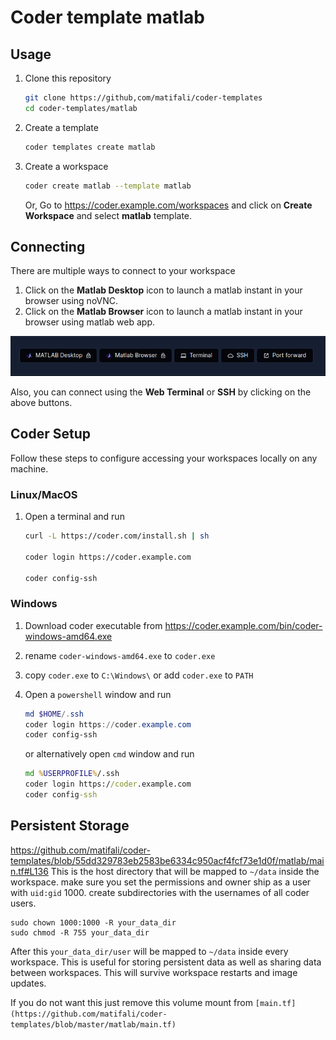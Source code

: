 # Coder template matlab

## Usage

1. Clone this repository

   ```bash
   git clone https://github,com/matifali/coder-templates
   cd coder-templates/matlab
   ```

2. Create a template

   ```bash
   coder templates create matlab
   ```

3. Create a workspace

   ```bash
   coder create matlab --template matlab
   ```

   Or,
   Go to <https://coder.example.com/workspaces> and click on **Create Workspace** and select **matlab** template.

## Connecting

There are multiple ways to connect to your workspace

1. Click on the **Matlab Desktop** icon to launch a matlab instant in your browser using noVNC.
2. Click on the **Matlab Browser** icon to launch a matlab instant in your browser using matlab web app.

![matlab-connect-image](./matlab_connect.png)

Also, you can connect using the **Web Terminal** or **SSH** by clicking on the above buttons.

## Coder Setup

Follow these steps to configure accessing your workspaces locally on any machine.

### Linux/MacOS

1. Open a terminal and run

   ```bash
   curl -L https://coder.com/install.sh | sh
   
   coder login https://coder.example.com
   
   coder config-ssh
   ```

### Windows

1. Download coder executable from <https://coder.example.com/bin/coder-windows-amd64.exe>

2. rename `coder-windows-amd64.exe` to `coder.exe`

3. copy `coder.exe` to `C:\Windows\`
   or
   add `coder.exe` to `PATH`

4. Open a `powershell` window and run

   ```powershell
   md $HOME/.ssh
   coder login https://coder.example.com
   coder config-ssh
   ```

   or alternatively open `cmd` window and run

   ```cmd
   md %USERPROFILE%/.ssh
   coder login https://coder.example.com
   coder config-ssh
   ```

## Persistent Storage

<https://github.com/matifali/coder-templates/blob/55dd329783eb2583be6334c950acf4fcf73e1d0f/matlab/main.tf#L136>
This is the host directory that will be mapped to `~/data` inside the workspace. make sure you set the permissions and owner ship as a user with `uid:gid` 1000. create subdirectories with the usernames of all coder users.

```console
sudo chown 1000:1000 -R your_data_dir
sudo chmod -R 755 your_data_dir
```

After this `your_data_dir/user` will be mapped to `~/data` inside every workspace. This is useful for storing persistent data as well as sharing data between workspaces. This will survive workspace restarts and image updates.

If you do not want this just remove this volume mount from `[main.tf](https://github.com/matifali/coder-templates/blob/master/matlab/main.tf)`
